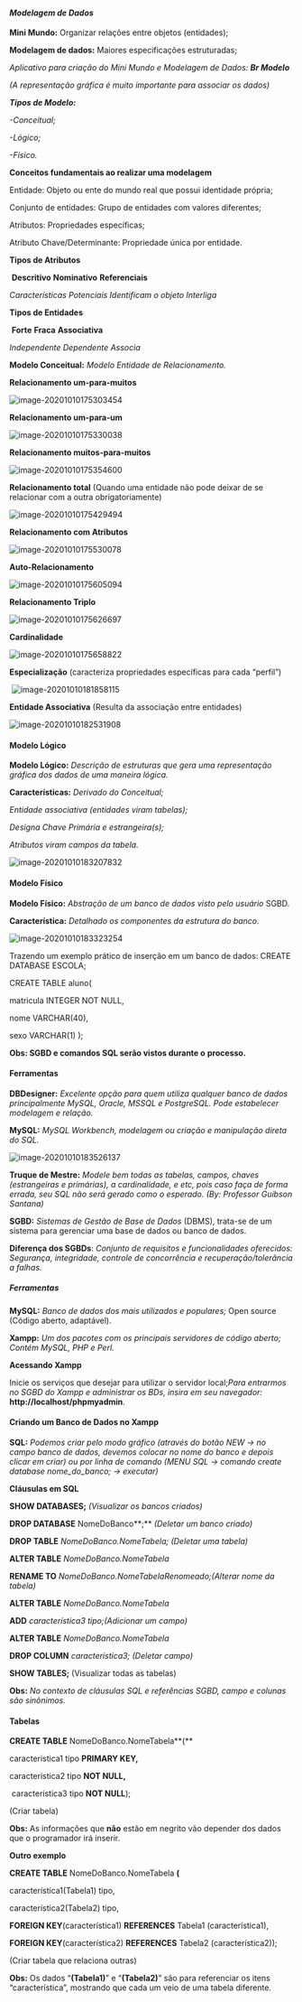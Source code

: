 ####                                                    ***Modelagem de Dados***

**Mini Mundo:** Organizar relações entre objetos (entidades);

**Modelagem de dados:** Maiores especificações estruturadas;

*Aplicativo para criação do Mini Mundo e Modelagem de Dados: **Br Modelo***

*(A representação gráfica é muito importante para associar os dados)*



***Tipos de Modelo:***

*-Conceitual;*

*-Lógico;*

*-Físico.*



**Conceitos fundamentais ao realizar uma modelagem**

Entidade: Objeto ou ente do mundo real que possui identidade própria;

Conjunto de entidades: Grupo de entidades com valores diferentes;

Atributos: Propriedades específicas;

Atributo Chave/Determinante: Propriedade única por entidade.



**Tipos de Atributos**

​			**Descritivo**							 **Nominativo**								**Referenciais**

*Características Potenciais* 		       *Identificam o objeto* 				         *Interliga*



**Tipos de Entidades**

​     **Forte**    								   	    **Fraca** 										         **Associativa**

*Independente*                                   *Dependente*                                                *Associa*



**Modelo Conceitual:** *Modelo Entidade de Relacionamento.*

**Relacionamento um-para-muitos**

![image-20201010175303454](C:\Users\Administrador\AppData\Roaming\Typora\typora-user-images\image-20201010175303454.png)

**Relacionamento um-para-um**

![image-20201010175330038](C:\Users\Administrador\AppData\Roaming\Typora\typora-user-images\image-20201010175330038.png)

**Relacionamento muitos-para-muitos**

![image-20201010175354600](C:\Users\Administrador\AppData\Roaming\Typora\typora-user-images\image-20201010175354600.png)

**Relacionamento total** (Quando uma entidade não pode deixar de se relacionar com a outra obrigatoriamente)

![image-20201010175429494](C:\Users\Administrador\AppData\Roaming\Typora\typora-user-images\image-20201010175429494.png)

**Relacionamento com Atributos**

![image-20201010175530078](C:\Users\Administrador\AppData\Roaming\Typora\typora-user-images\image-20201010175530078.png)

**Auto-Relacionamento**

![image-20201010175605094](C:\Users\Administrador\AppData\Roaming\Typora\typora-user-images\image-20201010175605094.png)

**Relacionamento Triplo**

![image-20201010175626697](C:\Users\Administrador\AppData\Roaming\Typora\typora-user-images\image-20201010175626697.png)

**Cardinalidade**

![image-20201010175658822](C:\Users\Administrador\AppData\Roaming\Typora\typora-user-images\image-20201010175658822.png)

**Especialização** (caracteriza propriedades específicas para cada “perfil”)

​                  ![image-20201010181858115](C:\Users\Administrador\AppData\Roaming\Typora\typora-user-images\image-20201010181858115.png)

**Entidade Associativa** (Resulta da associação entre entidades)

![image-20201010182531908](C:\Users\Administrador\AppData\Roaming\Typora\typora-user-images\image-20201010182531908.png)





####                                                      **Modelo Lógico**

**Modelo Lógico:** *Descrição de estruturas que gera uma representação*  *gráfica dos dados de uma maneira lógica.*

**Características:** *Derivado do Conceitual;*    

*Entidade associativa (entidades viram tabelas);*            

*Designa Chave Primária e estrangeira(s);*       

*Atributos viram campos da tabela.*

![image-20201010183207832](C:\Users\Administrador\AppData\Roaming\Typora\typora-user-images\image-20201010183207832.png)



####                                                        **Modelo Físico**

**Modelo Físico:** *Abstração de um banco de dados visto pelo usuário* SGBD.

**Característica:** *Detalhado os componentes da estrutura do banco.*

![image-20201010183323254](C:\Users\Administrador\AppData\Roaming\Typora\typora-user-images\image-20201010183323254.png)

Trazendo um exemplo prático de inserção em um banco de dados:
        CREATE DATABASE ESCOLA;

CREATE TABLE aluno( 

matricula INTEGER NOT NULL, 

nome VARCHAR(40), 

sexo VARCHAR(1) );

**Obs: SGBD e comandos SQL serão vistos durante o** **processo.** 

#### **Ferramentas**

**DBDesigner:** *Excelente opção para quem utiliza qualquer banco de dados principalmente MySQL, Oracle, MSSQL e PostgreSQL. Pode estabelecer modelagem e relação.*

**MySQL:** *MySQL Workbench, modelagem ou criação e manipulação direta do SQL.*

![image-20201010183526137](C:\Users\Administrador\AppData\Roaming\Typora\typora-user-images\image-20201010183526137.png)

**Truque de Mestre:** *Modele bem todas as tabelas, campos, chaves (estrangeiras e primárias), a cardinalidade, e etc, pois caso faça de forma errada, seu SQL não será gerado como o esperado. (By: Professor Guibson Santana)*

**SGBD:** *Sistemas de Gestão de Base de Dados* (DBMS), trata-se de um sistema para gerenciar uma base de dados ou banco de dados.

**Diferença dos SGBDs**: *Conjunto de requisitos e funcionalidades oferecidos: Segurança, integridade, controle de concorrência e recuperação/tolerância a falhas.*

##### **Ferramentas**

**MySQL:** *Banco de dados dos mais utilizados e populares;*    Open source (Código aberto, adaptável).

**Xampp:** *Um dos pacotes com os principais servidores de código aberto;*       *Contém MySQL, PHP e Perl.*

**Acessando Xampp**

Inicie os serviços que desejar para utilizar o servidor local;*Para entrarmos no SGBD do Xampp e administrar os BDs, insira em seu navegador:* **http://localhost/phpmyadmin**.



#### **Criando um Banco de Dados no Xampp**

**SQL:** *Podemos criar pelo modo gráfico (através do botão NEW → no campo banco de dados, devemos colocar no nome do banco e depois clicar em criar) ou por linha de comando (MENU SQL → comando create database nome_do_banco; → executar)*

**Cláusulas em SQL**

**SHOW DATABASES;** *(Visualizar os bancos criados)*

**DROP DATABASE** NomeDoBanco**;** *(Deletar um banco criado)*

**DROP TABLE** *NomeDoBanco.NomeTabela; (Deletar uma tabela)*

**ALTER TABLE** *NomeDoBanco.NomeTabela* 

**RENAME TO** *NomeDoBanco.NomeTabelaRenomeado;(Alterar nome da tabela)*

**ALTER TABLE** *NomeDoBanco.NomeTabela* 

**ADD** *característica3 tipo;(Adicionar um campo)*

**ALTER TABLE** *NomeDoBanco.NomeTabela* 

**DROP COLUMN** *característica3; (Deletar campo)*

**SHOW TABLES;** (Visualizar todas as tabelas)

**Obs:** *No contexto de cláusulas SQL e referências SGBD, campo e colunas são sinônimos.*



#### **Tabelas**

**CREATE TABLE** NomeDoBanco.NomeTabela**(**    

   caracteristica1 tipo **PRIMARY KEY,**     

 caracteristica2 tipo **NOT NULL,**  

​    caracteristica3 tipo **NOT NULL**);

 (Criar tabela)

**Obs:** As informações que **não** estão em negrito vão depender dos dados que o programador irá inserir.

**Outro exemplo**

**CREATE TABLE** NomeDoBanco.NomeTabela **(** 

característica1(Tabela1) tipo,

característica2(Tabela2) tipo, 

**FOREIGN KEY**(característica1) **REFERENCES** Tabela1 (característica1),

 **FOREIGN KEY**(característica2) **REFERENCES** Tabela2 (característica2));

(Criar tabela que relaciona outras)

**Obs:** Os dados “**(Tabela1)**” e “**(Tabela2)**” são para referenciar os itens “característica”, mostrando que cada um veio de uma tabela diferente.